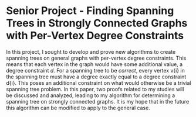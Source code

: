 # Senior Project - Finding Spanning Trees in Strongly Connected Graphs with Per-Vertex Degree Constraints
In this project, I sought to develop and prove new algorithms to create spanning trees on general graphs with per-vertex degree constraints. 
This means that each vertex in the graph would have some additional value, a degree constraint $d$. For a spanning tree to be *correct*, every vertex v{i} in the spanning tree must have a degree exactly equal to a degree constraint d{i}. This poses an additional constraint on what would otherwise be a trivial spanning tree problem. In this paper, two proofs related to my studies will be discussed and analyzed, leading to my algorithm for determining a spanning tree on strongly connected graphs. It is my hope that in the future this algorithm can be modified to apply to the general case.
